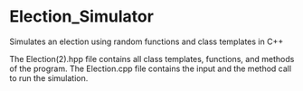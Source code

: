Election_Simulator
==================

Simulates an election using random functions and class templates in C++

The Election(2).hpp file contains all class templates, functions, and methods of the program. The Election.cpp file contains the input and the method call to run the simulation.
